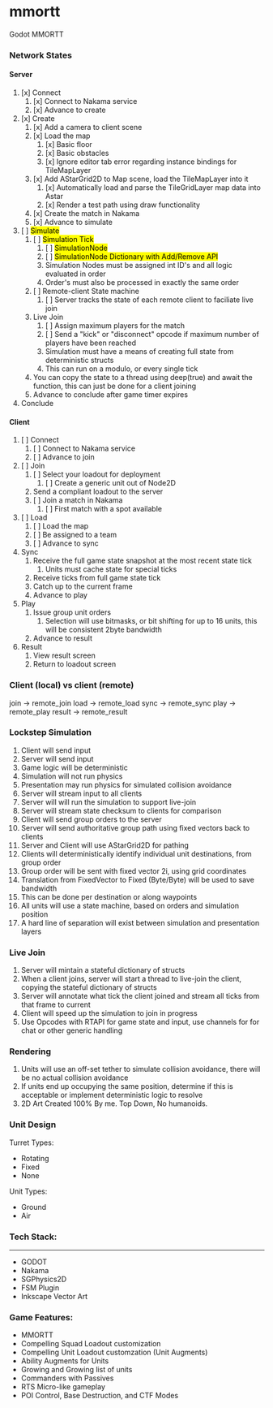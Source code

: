# mmortt
Godot MMORTT

### Network States
#### Server
1. [x] Connect
   1. [x] Connect to Nakama service
   2. [x] Advance to create
2. [x] Create
   1. [x] Add a camera to client scene
   2. [x] Load the map
      1. [x] Basic floor
      2. [x] Basic obstacles
      3. [x] Ignore editor tab error regarding instance bindings for TileMapLayer
   3. [x] Add AStarGrid2D to Map scene, load the TileMapLayer into it
      1. [x] Automatically load and parse the TileGridLayer map data into Astar
      2. [x] Render a test path using draw functionality
   4. [x] Create the match in Nakama
   5. [x] Advance to simulate
3. [ ] <mark>Simulate</mark>
   1. [ ] <mark>Simulation Tick</mark>
      1. [ ] <mark>SimulationNode</mark>
      2. [ ] <mark>SimulationNode Dictionary with Add/Remove API</mark>
      3. Simulation Nodes must be assigned int ID's and all logic evaluated in order
      4. Order's must also be processed in exactly the same order
   2. [ ] Remote-client State machine
      1. [ ] Server tracks the state of each remote client to faciliate live join
   3. Live Join
      1. [ ] Assign maximum players for the match
      2. [ ] Send a "kick" or "disconnect" opcode if maximum number of players have been reached
      3. Simulation must have a means of creating full state from deterministic structs
      4. This can run on a modulo, or every single tick
   4. You can copy the state to a thread using deep(true) and await the function, this can just be done for a client joining
   5. Advance to conclude after game timer expires
4. Conclude

#### Client
1. [ ] Connect
   1. [ ] Connect to Nakama service
   2. [ ] Advance to join
2. [ ] Join
   1. [ ] Select your loadout for deployment
      1. [ ] Create a generic unit out of Node2D
   2. Send a compliant loadout to the server
   3. [ ] Join a match in Nakama
      1. [ ] First match with a spot available
3. [ ] Load
   1. [ ] Load the map
   2. [ ] Be assigned to a team
   3. [ ] Advance to sync
4. Sync
   1. Receive the full game state snapshot at the most recent state tick
      1. Units must cache state for special ticks
   2. Receive ticks from full game state tick
   3. Catch up to the current frame
   4. Advance to play
5. Play
   1. Issue group unit orders
      1. Selection will use bitmasks, or bit shifting for up to 16 units, this will be consistent 2byte bandwidth
   2. Advance to result
6. Result
   1. View result screen
   2. Return to loadout screen

### Client (local) vs client (remote)
join -> remote_join
load -> remote_load
sync -> remote_sync
play -> remote_play
result -> remote_result

### Lockstep Simulation
1. Client will send input
2. Server will send input
3. Game logic will be deterministic
4. Simulation will not run physics
5. Presentation may run physics for simulated collision avoidance
6. Server will stream input to all clients
7. Server will will run the simulation to support live-join
8. Server will stream state checksum to clients for comparison
9. Client will send group orders to the server
10. Server will send authoritative group path using fixed vectors back to clients
11. Server and Client will use AStarGrid2D for pathing
12. Clients will deterministically identify individual unit destinations, from group order
   1. Group order will be sent with fixed vector 2i, using grid coordinates
   2. Translation from FixedVector to Fixed (Byte/Byte) will be used to save bandwidth
   3. This can be done per destination or along waypoints
13. All units will use a state machine, based on orders and simulation position
15. A hard line of separation will exist between simulation and presentation layers

### Live Join
1. Server will mintain a stateful dictionary of structs
2. When a client joins, server will start a thread to live-join the client, copying the stateful dictionary of structs
3. Server will annotate what tick the client joined and stream all ticks from that frame to current
4. Client will speed up the simulation to join in progress
5. Use Opcodes with RTAPI for game state and input, use channels for for chat or other generic handling

### Rendering
1. Units will use an off-set tether to simulate collision avoidance, there will be no actual collision avoidance
2. If units end up occupying the same position, determine if this is acceptable or implement deterministic logic to resolve
3. 2D Art Created 100% By me. Top Down, No humanoids.

### Unit Design
Turret Types:
- Rotating
- Fixed
- None

Unit Types:
- Ground
- Air

### Tech Stack:
---
- GODOT
- Nakama
- SGPhysics2D
- FSM Plugin
- Inkscape Vector Art

### Game Features:
- MMORTT
- Compelling Squad Loadout customization
- Compelling Unit Loadout customzation (Unit Augments)
- Ability Augments for Units
- Growing and Growing list of units
- Commanders with Passives
- RTS Micro-like gameplay
- POI Control, Base Destruction, and CTF Modes